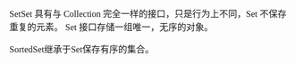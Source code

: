<font face="Simsun" size=3>

SetSet 具有与 Collection 完全一样的接口，只是行为上不同，Set 不保存重复的元素。
Set 接口存储一组唯一，无序的对象。

SortedSet继承于Set保存有序的集合。

</font>
